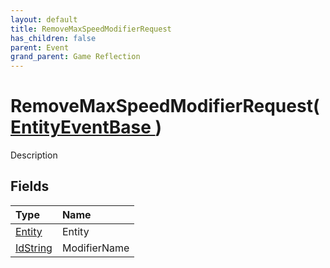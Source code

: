 ```yaml
---
layout: default
title: RemoveMaxSpeedModifierRequest
has_children: false
parent: Event
grand_parent: Game Reflection
---
```

# RemoveMaxSpeedModifierRequest( [ EntityEventBase ](/riftbreaker-wiki/docs/game-reflection/events/entity_event_base/) )
Description 

## Fields

| Type | Name |
|:----------|:--------------|
| [Entity](/riftbreaker-wiki/docs/game-reflection/classes/entity/) | Entity |
| [IdString](/riftbreaker-wiki/docs/game-reflection/components/id_string/) | ModifierName |

